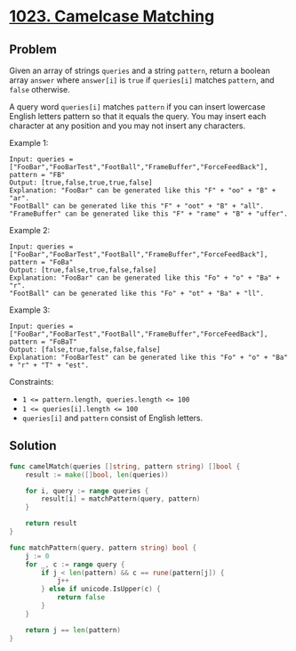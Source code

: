# [1023. Camelcase Matching](https://leetcode.com/problems/camelcase-matching/)

## Problem

Given an array of strings `queries` and a string `pattern`, return a boolean array `answer` where `answer[i]` is `true` if `queries[i]` matches `pattern`, and `false` otherwise.

A query word `queries[i]` matches `pattern` if you can insert lowercase English letters pattern so that it equals the query. You may insert each character at any position and you may not insert any characters.

Example 1:

```
Input: queries = ["FooBar","FooBarTest","FootBall","FrameBuffer","ForceFeedBack"], pattern = "FB"
Output: [true,false,true,true,false]
Explanation: "FooBar" can be generated like this "F" + "oo" + "B" + "ar".
"FootBall" can be generated like this "F" + "oot" + "B" + "all".
"FrameBuffer" can be generated like this "F" + "rame" + "B" + "uffer".
```

Example 2:

```
Input: queries = ["FooBar","FooBarTest","FootBall","FrameBuffer","ForceFeedBack"], pattern = "FoBa"
Output: [true,false,true,false,false]
Explanation: "FooBar" can be generated like this "Fo" + "o" + "Ba" + "r".
"FootBall" can be generated like this "Fo" + "ot" + "Ba" + "ll".
```

Example 3:

```
Input: queries = ["FooBar","FooBarTest","FootBall","FrameBuffer","ForceFeedBack"], pattern = "FoBaT"
Output: [false,true,false,false,false]
Explanation: "FooBarTest" can be generated like this "Fo" + "o" + "Ba" + "r" + "T" + "est".
```

 
Constraints:

- `1 <= pattern.length, queries.length <= 100`
- `1 <= queries[i].length <= 100`
- `queries[i]` and `pattern` consist of English letters.

## Solution

```go
func camelMatch(queries []string, pattern string) []bool {
	result := make([]bool, len(queries))

	for i, query := range queries {
		result[i] = matchPattern(query, pattern)
	}

	return result
}

func matchPattern(query, pattern string) bool {
	j := 0
	for _, c := range query {
		if j < len(pattern) && c == rune(pattern[j]) {
			j++
		} else if unicode.IsUpper(c) {
			return false
		}
	}

	return j == len(pattern)
}
```